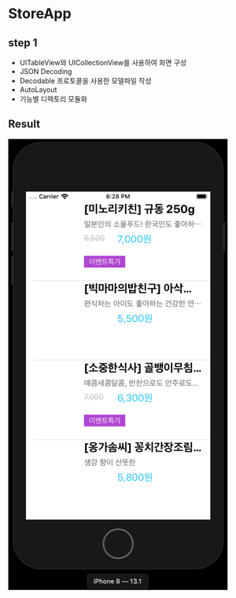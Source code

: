 # StoreApp

## step 1

- UITableView와 UICollectionView를 사용하여 화면 구성
- JSON Decoding
- Decodable 프로토콜을 사용한 모델파일 작성
- AutoLayout
- 기능별 디렉토리 모듈화


## Result

![](./step1_result.png)
